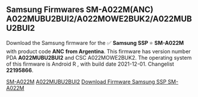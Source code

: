 <h2>Samsung Firmwares SM-A022M(ANC) A022MUBU2BUI2/A022MOWE2BUK2/A022MUBU2BUI2</h2>
Download the Samsung firmware for the ✅ <strong>Samsung SSP </strong> ⭐ <strong>SM-A022M</strong> with product code <strong>ANC</strong> <strong> from Argentina</strong>. This firmware has version number PDA <strong>A022MUBU2BUI2</strong> and CSC A022MOWE2BUK2. The operating system of this firmware is Android R , with build date 2021-12-01. Changelist <strong>22195866</strong>.


[SM-A022M](https://samfirm.shop/samsung/model/SM-A022M)
[A022MUBU2BUI2](https://samfirm.shop/samsung/pda/A022MUBU2BUI2)
[Download Firmware Samsung SSP SM-A022M](https://samfirm.shop/samsung/firmware/479256)
